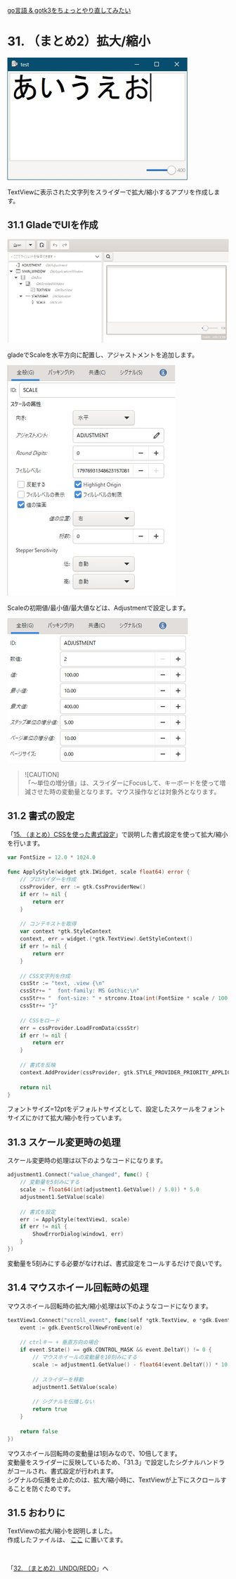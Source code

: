 [go言語 & gotk3をちょっとやり直してみたい](../../README.md#go%E8%A8%80%E8%AA%9Egotk3%E3%82%92%E3%81%A1%E3%82%87%E3%81%A3%E3%81%A8%E3%82%84%E3%82%8A%E7%9B%B4%E3%81%97%E3%81%A6%E3%81%BF%E3%81%9F%E3%81%84)  

# 31. （まとめ2）拡大/縮小  

![](image/window.jpg)  

TextViewに表示された文字列をスライダーで拡大/縮小するアプリを作成します。  

## 31.1 GladeでUIを作成  

![](image/glade.jpg)  

gladeでScaleを水平方向に配置し、アジャストメントを追加します。  

![](image/glade2.jpg)  

Scaleの初期値/最小値/最大値などは、Adjustmentで設定します。  

![](image/glade3.jpg)  

> ![CAUTION]  
> 「～単位の増分値」は、スライダーにFocusして、キーボードを使って増減させた時の変動量となります。マウス操作などは対象外となります。  


## 31.2 書式の設定  

「[15. （まとめ）CSSを使った書式設定](../15/README.md)」で説明した書式設定を使って拡大/縮小を行います。  

```go
var FontSize = 12.0 * 1024.0

func ApplyStyle(widget gtk.IWidget, scale float64) error {
	// プロバイダーを作成
	cssProvider, err := gtk.CssProviderNew()
	if err != nil {
		return err
	}
	
	// コンテキストを取得
	var context *gtk.StyleContext
	context, err = widget.(*gtk.TextView).GetStyleContext()
	if err != nil {
		return err
	}
	
	// CSS文字列を作成
	cssStr := "text, .view {\n"
	cssStr+= "  font-family: MS Gothic;\n"
	cssStr+= "  font-size: " + strconv.Itoa(int(FontSize * scale / 100.0 / 1024.0)) + "pt;\n"
	cssStr+= "}"
	
	// CSSをロード
	err = cssProvider.LoadFromData(cssStr)
	if err != nil {
		return err
	}
	
	// 書式を反映
	context.AddProvider(cssProvider, gtk.STYLE_PROVIDER_PRIORITY_APPLICATION)
	
	return nil
}
```

フォントサイズ=12ptをデフォルトサイズとして、設定したスケールをフォントサイズにかけて拡大/縮小を行っています。  

## 31.3 スケール変更時の処理  

スケール変更時の処理は以下のようなコードになります。  

```go
adjustment1.Connect("value_changed", func() {
	// 変動量を5刻みにする
	scale := float64(int(adjustment1.GetValue() / 5.0)) * 5.0
	adjustment1.SetValue(scale)
	
	// 書式を設定
	err := ApplyStyle(textView1, scale)
	if err != nil {
		ShowErrorDialog(window1, err)
	}
})
```

変動量を5刻みにする必要がなければ、書式設定をコールするだけで良いです。  

## 31.4 マウスホイール回転時の処理

マウスホイール回転時の拡大/縮小処理は以下のようなコードになります。  

```go
textView1.Connect("scroll_event", func(self *gtk.TextView, e *gdk.Event) bool {
	event := gdk.EventScrollNewFromEvent(e)
	
	// ctrlキー + 垂直方向の場合
	if event.State() == gdk.CONTROL_MASK && event.DeltaY() != 0 {
		// マウスホイールの変動量を10刻みにする
		scale := adjustment1.GetValue() - float64(event.DeltaY()) * 10.0
		
		// スライダーを移動
		adjustment1.SetValue(scale)
		
		// シグナルを伝播しない
		return true
	}
	
	return false
})
```

マウスホイール回転時の変動量は1刻みなので、10倍してます。  
変動量をスライダーに反映しているため、「31.3」で設定したシグナルハンドラがコールされ、書式設定が行われます。  
シグナルの伝播を止めたのは、拡大/縮小時に、TextViewが上下にスクロールすることを防ぐためです。  

## 31.5 おわりに  

TextViewの拡大/縮小を説明しました。  
作成したファイルは、
[ここ](31_Scale.go)
に置いてます。  

</br>

「[32. （まとめ2）UNDO/REDO](../32/README.md)」へ

